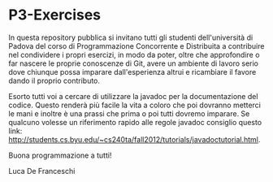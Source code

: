 P3-Exercises
============

In questa repository pubblica si invitano tutti gli studenti dell'università di Padova del corso di Programmazione Concorrente e Distribuita a contribuire nel condividere i propri esercizi, in modo da poter, oltre che approfondire o far nascere le proprie conoscenze di Git, avere un ambiente di lavoro serio dove chiunque possa imparare dall'esperienza altrui e ricambiare il favore dando il proprio contributo.

Esorto tutti voi a cercare di utilizzare la javadoc per la documentazione del codice. Questo renderà più facile la vita a coloro che poi dovranno metterci le mani e inoltre è una prassi che prima o poi tutti dovremo imparare. Se qualcuno volesse un riferimento rapido alle regole javadoc consiglio questo link: http://students.cs.byu.edu/~cs240ta/fall2012/tutorials/javadoctutorial.html. 

Buona programmazione a tutti!

Luca De Franceschi
